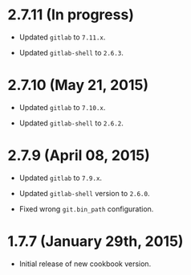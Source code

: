 # 2.7.11 (In progress)

 * Updated `gitlab` to `7.11.x`.

 * Updated `gitlab-shell` to `2.6.3`.

# 2.7.10 (May 21, 2015)

 * Updated `gitlab` to `7.10.x`.

 * Updated `gitlab-shell` to `2.6.2`.

# 2.7.9 (April 08, 2015)

 * Updated `gitlab` to `7.9.x`.

 * Updated `gitlab-shell` version to `2.6.0`.

 * Fixed wrong `git.bin_path` configuration.

# 1.7.7 (January 29th, 2015)

 * Initial release of new cookbook version.
